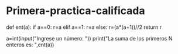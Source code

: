 # Primera-practica-calificada
def ent(a):
  if a==0:
    r=a
  elif a==1:
    r=a
  else:
    r=(a*(a+1))//2
  return r

a=int(input("Ingrese un número: "))
print("La suma de los primeros N enteros es: ",ent(a))
